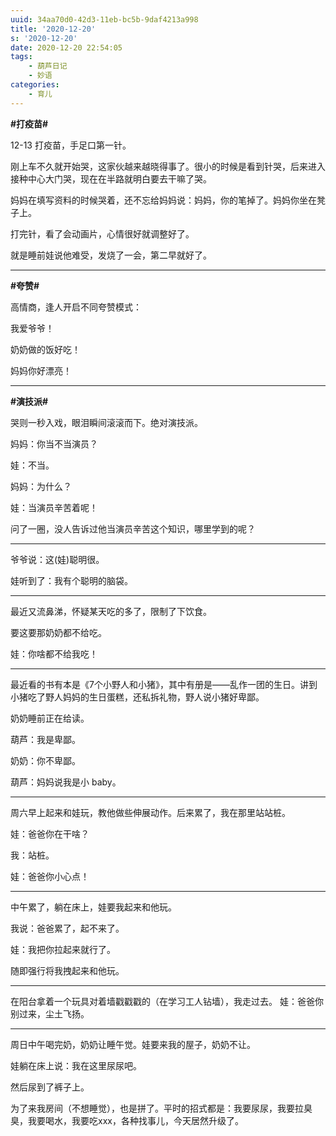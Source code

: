 ```yaml
---
uuid: 34aa70d0-42d3-11eb-bc5b-9daf4213a998
title: '2020-12-20'
s: '2020-12-20'
date: 2020-12-20 22:54:05
tags:
	- 葫芦日记
	- 妙语
categories:
	- 育儿
---
```




**\#打疫苗\#**

12-13 打疫苗，手足口第一针。

刚上车不久就开始哭，这家伙越来越晓得事了。很小的时候是看到针哭，后来进入接种中心大门哭，现在在半路就明白要去干嘛了哭。

妈妈在填写资料的时候哭着，还不忘给妈妈说：妈妈，你的笔掉了。妈妈你坐在凳子上。

打完针，看了会动画片，心情很好就调整好了。

就是睡前娃说他难受，发烧了一会，第二早就好了。

---



**\#夸赞\#**

高情商，逢人开启不同夸赞模式：

我爱爷爷！

奶奶做的饭好吃！

妈妈你好漂亮！

---



**\#演技派\#**

哭则一秒入戏，眼泪瞬间滚滚而下。绝对演技派。

妈妈：你当不当演员？

娃：不当。

妈妈：为什么？

娃：当演员辛苦着呢！

问了一圈，没人告诉过他当演员辛苦这个知识，哪里学到的呢？

---



爷爷说：这(娃)聪明很。

娃听到了：我有个聪明的脑袋。

---



最近又流鼻涕，怀疑某天吃的多了，限制了下饮食。

要这要那奶奶都不给吃。

娃：你啥都不给我吃！

---



最近看的书有本是《7个小野人和小猪》，其中有册是——乱作一团的生日。讲到小猪吃了野人妈妈的生日蛋糕，还私拆礼物，野人说小猪好卑鄙。

奶奶睡前正在给读。

葫芦：我是卑鄙。

奶奶：你不卑鄙。

葫芦：妈妈说我是小 baby。

---



周六早上起来和娃玩，教他做些伸展动作。后来累了，我在那里站站桩。

娃：爸爸你在干啥？

我：站桩。

娃：爸爸你小心点！

---



中午累了，躺在床上，娃要我起来和他玩。

我说：爸爸累了，起不来了。

娃：我把你拉起来就行了。

随即强行将我拽起来和他玩。

---



在阳台拿着一个玩具对着墙戳戳戳的（在学习工人钻墙），我走过去。
娃：爸爸你别过来，尘土飞扬。

---



周日中午喝完奶，奶奶让睡午觉。娃要来我的屋子，奶奶不让。

娃躺在床上说：我在这里尿尿吧。

然后尿到了裤子上。

为了来我房间（不想睡觉），也是拼了。平时的招式都是：我要尿尿，我要拉臭臭，我要喝水，我要吃xxx，各种找事儿，今天居然升级了。

